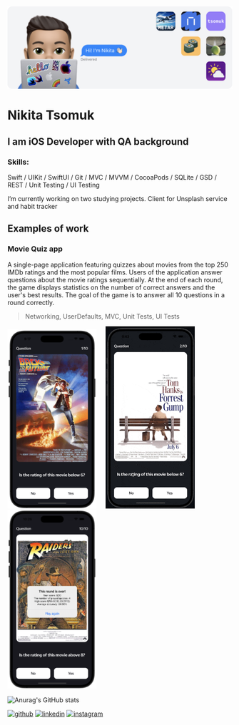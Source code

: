 

![Header of the page](https://github.com/tsomuk/tsomuk/blob/main/Header_tsomuk_2.png)

# Nikita Tsomuk
## I am iOS Developer with QA background 

### Skills: 
Swift / UIKit / SwiftUI / Git / MVC / MVVM / CocoaPods / SQLite / GSD / REST / Unit Testing / UI Testing

I’m currently working on two studying projects. Client for Unsplash service and habit tracker  

<!-- EXAMPLES OF THE APPS -->
## Examples of work
<!-- MOVIE QUIZ -->
### Movie Quiz app 
A single-page application featuring quizzes about movies from the top 250 IMDb ratings and the most popular films. Users of the application answer questions about the movie ratings sequentially. At the end of each round, the game displays statistics on the number of correct answers and the user's best results. The goal of the game is to answer all 10 questions in a round correctly.

> Networking, UserDefaults, MVC, Unit Tests, UI Tests

<img src="https://github.com/tsomuk/tsomuk/blob/main/Movie_1.png" width="200">&nbsp;&nbsp;&nbsp;&nbsp;&nbsp;<img src="https://github.com/tsomuk/tsomuk/blob/main/Movie_gif2.gif" width="200"/><img src="https://github.com/tsomuk/tsomuk/blob/main/Movie_3.png" width="200">



<!-- STATISTICS -->
![Anurag's GitHub stats](https://github-readme-stats.vercel.app/api?username=tsomuk&show_icons=true&theme=radical&rank_icon=github)



<!-- SOCIAL NETWORK -->
[<img src='https://cdn.jsdelivr.net/npm/simple-icons@3.0.1/icons/github.svg' alt='github' height='40'>](https://github.com/tsomuk)  [<img src='https://cdn.jsdelivr.net/npm/simple-icons@3.0.1/icons/linkedin.svg' alt='linkedin' height='40'>](https://www.linkedin.com/in/tsomuk/)  [<img src='https://cdn.jsdelivr.net/npm/simple-icons@3.0.1/icons/instagram.svg' alt='instagram' height='40'>](https://www.instagram.com/tsomuk/)  





